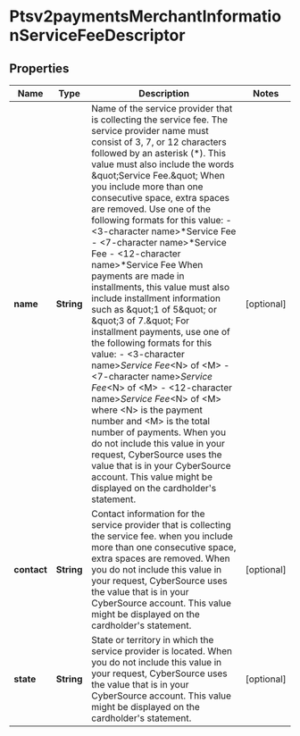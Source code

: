 
# Ptsv2paymentsMerchantInformationServiceFeeDescriptor

## Properties
Name | Type | Description | Notes
------------ | ------------- | ------------- | -------------
**name** | **String** | Name of the service provider that is collecting the service fee. The service provider name must consist of 3, 7, or 12 characters followed by an asterisk (*). This value must also include the words \&quot;Service Fee.\&quot;  When you include more than one consecutive space, extra spaces are removed. Use one of the following formats for this value: - &lt;3-character name&gt;*Service Fee - &lt;7-character name&gt;*Service Fee - &lt;12-character name&gt;*Service Fee  When payments are made in installments, this value must also include installment information such as \&quot;1 of 5\&quot; or \&quot;3 of 7.\&quot; For installment payments, use one of the following formats for this value: - &lt;3-character name&gt;*Service Fee*&lt;N&gt; of &lt;M&gt; - &lt;7-character name&gt;*Service Fee*&lt;N&gt; of &lt;M&gt; - &lt;12-character name&gt;*Service Fee*&lt;N&gt; of &lt;M&gt;  where &lt;N&gt; is the payment number and &lt;M&gt; is the total number of payments.  When you do not include this value in your request, CyberSource uses the value that is in your CyberSource account.  This value might be displayed on the cardholder&#39;s statement.  |  [optional]
**contact** | **String** | Contact information for the service provider that is collecting the service fee. when you include more than one consecutive space, extra spaces are removed.  When you do not include this value in your request, CyberSource uses the value that is in your CyberSource account.  This value might be displayed on the cardholder&#39;s statement.  |  [optional]
**state** | **String** | State or territory in which the service provider is located.  When you do not include this value in your request, CyberSource uses the value that is in your CyberSource account.  This value might be displayed on the cardholder&#39;s statement.  |  [optional]



